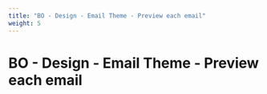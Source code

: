 ```yaml
---
title: "BO - Design - Email Theme - Preview each email"
weight: 5
---
```


# BO - Design - Email Theme - Preview each email
